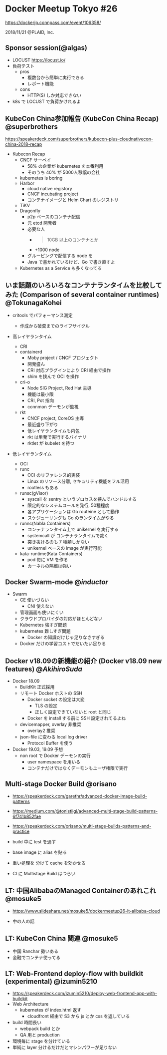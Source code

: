Docker Meetup Tokyo #26
=====

https://dockerjp.connpass.com/event/106358/

2018/11/21 @PLAID, Inc.


## Sponsor session(@algas)

- LOCUST https://locust.io/
- 負荷テスト
    - pros
        - 複数台から簡単に実行できる
        - レポート機能
    - cons
        - HTTP(S) しか対応できない
- k8s で LOCUST で負荷かけれるよ


## KubeCon China参加報告 (KubeCon China Recap) @superbrothers

https://speakerdeck.com/superbrothers/kubecon-plus-cloudnativecon-china-2018-recap

- Kubecon Recap
    - CNCF サーベイ
        - 58% の企業が kubernetes を本番利用
        - そのうち 40% が 5000人移譲の会社
    - kubernetes is boring
    - Harbor
        - cloud native registory
        - CNCF incubating project
        - コンテナイメージと Helm Chart のレジストリ
    - TiKV
    - Dragonfly
        - p2p ベースのコンテナ配信
        - 元 etcd 開発者
        - 必要な人
            - > 10GB 以上のコンテナとか
            - +1000 node
        - グルーピングで配信する node を
        - Java で書かれているけど、Go で書き直すよ
    - Kubernetes as a Service も多くなってる

## いま話題のいろいろなコンテナランタイムを比較してみた (Comparison of several container runtimes) @TokunagaKohei

- critools でパフォーマンス測定
    - 作成から破棄までのライフサイクル

- 高レイヤランタイム
    - CRI
    - containerd
        - Moby project / CNCF プロジェクト
        - 開発盛ん
        - CRI 対応プラグインにより CRI 経由で操作
        - shim を挟んで OCI を操作
    - cri-o
        - Node SIG Project, Red Hat 主導
        - 機能は最小限
        - CRI, Pot 指向
        - connmon デーモンが監視
    - rkt
        - CNCF project, CoreOS 主導
        - 最近盛り下がり
        - 低レイヤランタイムも内包
        - rkt は単発で実行するバイナリ
        - rktlet が kubelet を待つ
- 低レイヤランタイム
    - OCI
    - runc
        - OCI のリファレンス的実装
        - Linux のリソース分離, セキュリティ機能をフル活用
        - rootless もある
    - runsc(gVisor)
        - syscall を sentry というプロセスを挟んでハンドルする
        - 限定的なシステムコールを発行, 50種程度
        - 各アプリケーションは Go routeine として動作
        - スケジューリングも Go のランタイムがやる
    - runnc(Nabla Containers)
        - コンテナランタイム上で unikernel を実行する
        - systemcall が コンテナランタイムで裁く
        - 突き抜けるのも 7 種類しかない
        - unikernel ベースの image が実行可能
    - kata-runtime(Kata Containers)
        - pod 毎に VM を作る
        - カーネルの隔離は強い


## Docker Swarm-mode @_inductor_

- Swarm
    - CE 使いづらい
        - CNI 使えない
    - 管理画面も使いにくい
    - クラウドプロバイダの対応がほとんどない
    - Kubernetes 強すぎ問題
    - kubernetes 難しすぎ問題
        - Docker の知識だけじゃ足りなさすぎる
    - Docker だけの学習コストでだいたい足りる

## Docker v18.09の新機能の紹介 (Docker v18.09 new features) @_AkihiroSuda_

- Docker 18.09
    - BuildKit 正式採用
    - リモート Docker ホストの SSH
        - Docker socket の設定は大変
            - TLS の設定
            - 正しく設定できていないと root と同じ
        - Docker を install する前に SSH 設定されてるよね
    - devicemapper, overlay 非推奨
        - overlay2 推奨
    - json-file に変わる local log driver
        - Protocol Buffer を使う
- Docker 19.03, 19.09 予想
    - non root で Docker デーモンの実行
        - user namespace を用いる
        - コンテナだけではなくデーモンもユーザ権限で実行

## Multi-stage Docker Build @orisano

- https://speakerdeck.com/garethr/advanced-docker-image-build-patterns
- https://medium.com/@tonistiigi/advanced-multi-stage-build-patterns-6f741b852fae


- https://speakerdeck.com/orisano/multi-stage-builds-patterns-and-practice
- build 中に test を通す
- base image に alias を貼る
- 重い処理を 分けて cache を効かせる
- CI に Multistage Build はつらい

## LT: 中国AlibabaのManaged Containerのあれこれ @mosuke5

- https://www.slideshare.net/mosuke5/dockermeetup26-lt-alibaba-cloud

- 中の人の話

## LT: KubeCon China 関連 @mosuke5

- 中国 Ranchar 勢いある
- 金融でコンテナ使ってる

## LT: Web-Frontend deploy-flow with buildkit (experimental) @izumin5210

- https://speakerdeck.com/izumin5210/deploy-web-frontend-app-with-buildkit
- Web Architecture
    - kubernetes が index.html 返す
        - cloudfront 経由で S3 から js とか css を返している
- build 時間長い
    - webpack build とか
    - QA 用と production
- 環境毎に stage を分けている
- 単純に layer 分けるだけだとマシンパワーが足りない
